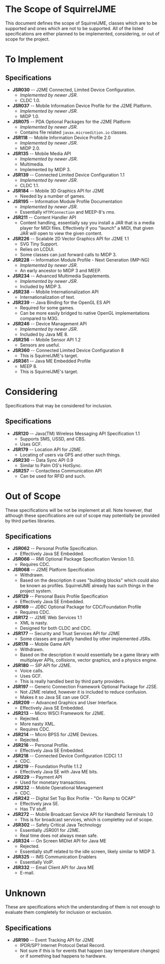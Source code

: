 # The Scope of SquirrelJME

This document defines the scope of SquirrelJME, classes which are to be
supported and ones which are not to be supported. All of the listed
specifications are either planned to be implemented, considering, or out
of scope for the project.

# To Implement

## Specifications

 * **JSR030** -- J2ME Connected, Limited Device Configuration.
   * _Implemented by newer JSR_.
   * CLDC 1.0.
 * **JSR037** -- Mobile Information Device Profile for the J2ME Platform.
   * _Implemented by newer JSR_.
   * MIDP 1.0.
 * **JSR075** -- PDA Optional Packages for the J2ME Platform
   * _Implemented by newer JSR_.
   * Contains file related `javax.microedition.io` classes.
 * **JSR118** -- Mobile Information Device Profile 2.0
   * _Implemented by newer JSR_.
   * MIDP 2.0.
 * **JSR135** -- Mobile Media API
   * _Implemented by newer JSR_.
   * Multimedia.
   * Implemented by MIDP 3.
 * **JSR139** -- Connected Limited Device Configuration 1.1
   * _Implemented by newer JSR_.
   * CLDC 1.1.
 * **JSR184** -- Mobile 3D Graphics API for J2ME
   * Needed by a number of games.
 * **JSR195** -- Information Module Profile Documentation
   * _Implemented by newer JSR_.
   * Essentially `HTTPConnection` and MEEP-8's _rms_.
 * **JSR211** -- Content Handler API
   * Content handling, essentially say you install a JAR that is a media
     player for MIDI files. Effectively if you "launch" a MIDI, that given JAR
     will open to view the given content.
 * **JSR226** -- Scalable 2D Vector Graphics API for J2ME 1.1
   * SVG Tiny Support.
   * Relies on LCDUI.
   * Some classes can just forward calls to MIDP 3.
 * **JSR228** -- Information Module Profile - Next Generation (IMP-NG)
   * _Implemented by newer JSR_.
   * An early ancestor to MIDP 3 and MEEP.
 * **JSR234** -- Advanced Multimedia Supplements.
   * _Implemented by newer JSR_.
   * Included by MIDP 3.
 * **JSR238** -- Mobile Internationalization API
   * Internationalization of text.
 * **JSR239** -- Java Binding for the OpenGL ES API
   * Required for some games.
   * Can be more easily bridged to native OpenGL implementations compared to
     M3G.
 * **JSR246** -- Device Management API
   * _Implemented by newer JSR_.
   * Included by Java ME 8.
 * **JSR256** -- Mobile Sensor API 1.2
   * Sensors are useful.
 * **JSR360** -- Connected Limited Device Configuration 8
   * This is SquirrelJME's target.
 * **JSR361** -- Java ME Embedded Profile
   * MEEP 8.
   * This is SquirrelJME's target.

# Considering

Specifications that may be considered for inclusion.

## Specifications

 * **JSR120** -- Java(TM) Wireless Messaging API Specification 1.1
   * Supports SMS, USSD, and CBS.
   * Uses GCF.
 * **JSR179** -- Location API for J2ME.
   * Locating of users via GPS and other such things.
 * **JSR230** -- Data Sync API 0.9
   * Similar to Palm OS's HotSync.
 * **JSR257** -- Contactless Communication API
   * Can be used for RFID and such.

# Out of Scope

These specifications will be not be implement at all. Note however, that
although these specifications are out of scope may potentially be provided by
third parties libraries.

## Specifications

 * **JSR062** -- Personal Profile Specification.
   * Effectively Java SE Embedded.
 * **JSR066** -- RMI Optional Package Specification Version 1.0.
   * Requires CDC.
 * **JSR068** -- J2ME Platform Specification
   * Withdrawn.
   * Based on the description it uses "building blocks" which could also be
     known as profiles. SquirrelJME already has such things in the project
     system.
 * **JSR129** -- Personal Basis Profile Specification
   * Effectively Java SE Embedded.
 * **JSR169** -- JDBC Optional Package for CDC/Foundation Profile
   * Requires CDC.
 * **JSR172** -- J2ME Web Services 1.1
   * XML is nasty.
   * Designed for both CLDC and CDC.
 * **JSR177** -- Security and Trust Services API for J2ME
   * Some classes are partially handled by other implemented JSRs.
 * **JSR178** -- Mobile Game API
   * Withdrawn.
   * Based on the description it would essentially be a game library with
     multiplayer APIs, collisions, vector graphics, and a physics engine.
 * **JSR180** -- SIP API for J2ME.
   * Voice calls.
   * Uses GCF.
   * This is really handled best by third party providers.
 * **JSR197** -- Generic Connection Framework Optional Package for J2SE.
   * Not J2ME related, however it is included to reduce confusion.
   * Makes it so Java SE can use GCF.
 * **JSR209** -- Advanced Graphics and User Interface.
   * Effectively Java SE Embedded.
 * **JSR213** -- Micro WSCI Framework for J2ME.
   * Rejected.
   * More nasty XML.
   * Requires CDC.
 * **JSR214** -- Micro BPSS for J2ME Devices.
   * Rejected.
 * **JSR216** -- Personal Profile.
   * Effectively Java SE Embedded.
 * **JSR218** -- Connected Device Configuration (CDC) 1.1
   * CDC.
 * **JSR219** -- Foundation Profile 1.1.2
   * Effectively Java SE with Java ME bits.
 * **JSR229** -- Payment API
   * Used for monetary transactions.
 * **JSR232** -- Mobile Operational Management
   * CDC.
 * **JSR242** -- Digital Set Top Box Profile - "On Ramp to OCAP"
   * Effectively java SE.
   * Has TV stuff.
 * **JSR272** -- Mobile Broadcast Service API for Handheld Terminals 1.0
   * This is for broadcast services, which is completley out of scope.
 * **JSR302** -- Safety Critical Java Technology
   * Essentially JSR001 for J2ME.
   * Real time does not always mean safe.
 * **JSR324** -- On Screen MIDlet API for Java ME
   * Rejected.
   * Essentially stuff related to the idle screen, likely similar to MIDP 3.
 * **JSR325** -- IMS Communication Enablers
   * Essentially VoIP.
 * **JSR332** -- Email Client API for Java ME
   * E-mail.

# Unknown

These are specifications which the understanding of them is not enough to
evaluate them completely for inclusion or exclusion.

## Specifications

 * **JSR190** -- Event Tracking API for J2ME
   * IPDR/SP? Internet Protocol Detail Record.
   * Not sure if this is for events that happen (say temperature changes) or
     if something bad happens to hardware.

